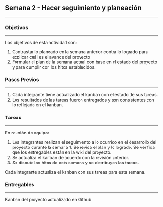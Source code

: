 ## Semana 2 - Hacer seguimiento y planeación

---

### Objetivos
----
Los objetivos de esta actividad son:

1. Contrastar lo planeado en la semana anterior contra lo logrado para explicar cuál es el avance del proyecto  
2. Formular el plan de la semana actual con base en el estado del proyecto y para cumplir con los hitos establecidos.
   
### Pasos Previos
----
1. Cada integrante tiene actualizado el kanban con el estado de sus tareas. 
2. Los resultados de las tareas fueron entregados y son consistentes con lo reflejado en el kanban. 

### Tareas
----

En reunión de equipo:
1. Los integrantes realizan el seguimiento a lo ocurrido en el desarrollo del proyecto durante la semana 1. 
   Se revisa el plan y lo logrado. Se verifica que los entregables están en la wiki del proyecto. 
2. Se actualiza el kanban de acuerdo con la revisión anterior. 
3. Se discute los hitos de esta semana y se distribuyen las tareas.
   
Cada integrante actualiza el kanban con sus tareas para esta semana. 

### Entregables
---
Kanban del proyecto actualizado en Github